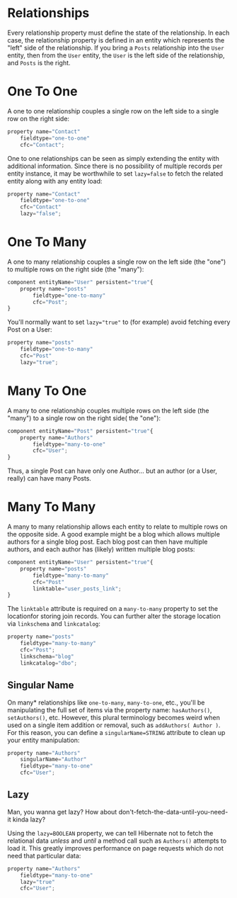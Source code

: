 # Relationships

Every relationship property must define the state of the relationship. In each case, the relationship property is defined in an entity which represents the "left" side of the relationship. If you bring a `Posts` relationship into the `User` entity, then from the `User` entity, the `User` is the left side of the relationship, and `Posts` is the right.

# One To One

A one to one relationship couples a single row on the left side to a single row on the right side:

```js
property name="Contact"
    fieldtype="one-to-one"
    cfc="Contact";
```

One to one relationships can be seen as simply extending the entity with additional information. Since there is no possibility of multiple records per entity instance, it may be worthwhile to set `lazy=false` to fetch the related entity along with any entity load:

```js
property name="Contact"
    fieldtype="one-to-one"
    cfc="Contact"
    lazy="false";
```

# One To Many

A one to many relationship couples a single row on the left side (the "one") to multiple rows on the right side (the "many"):

```js
component entityName="User" persistent="true"{
    property name="posts"
        fieldtype="one-to-many"
        cfc="Post";
}
```

You'll normally want to set `lazy="true"` to (for example) avoid fetching every Post on a User:

```js
property name="posts"
    fieldtype="one-to-many"
    cfc="Post"
    lazy="true";
```

# Many To One

A many to one relationship couples multiple rows on the left side (the "many") to a single row on the right side( the "one"):

```js
component entityName="Post" persistent="true"{
    property name="Authors"
        fieldtype="many-to-one"
        cfc="User";
}
```

Thus, a single Post can have only one Author... but an author (or a User, really) can have many Posts.

# Many To Many

A many to many relationship allows each entity to relate to multiple rows on the opposite side. A good example might be a blog which allows multiple authors for a single blog post. Each blog post can then have multiple authors, and each author has (likely) written multiple blog posts:

```js
component entityName="User" persistent="true"{
    property name="posts"
        fieldtype="many-to-many"
        cfc="Post"
        linktable="user_posts_link";
}
```

The `linktable` attribute is required on a `many-to-many` property to set the locationfor storing join records. You can further alter the storage location via `linkschema` and `linkcatalog`:

```js
property name="posts"
    fieldtype="many-to-many"
    cfc="Post";
    linkschema="blog"
    linkcatalog="dbo";
```


## Singular Name

On many* relationships like `one-to-many`, `many-to-one`, etc., you'll be manipulating the full set of items via the property name: `hasAuthors()`, `setAuthors()`, etc. However, this plural terminology becomes weird when used on a single item addition or removal, such as `addAuthors( Author )`. For this reason, you can define a `singularName=STRING` attribute to clean up your entity manipulation:

```js
property name="Authors"
    singularName="Author"
    fieldtype="many-to-one"
    cfc="User";
```

## Lazy

Man, you wanna get lazy? How about don't-fetch-the-data-until-you-need-it kinda lazy?

Using the `lazy=BOOLEAN` property, we can tell Hibernate not to fetch the relational data *unless* and *until* a method call such as `Authors()` attempts to load it. This greatly improves performance on page requests which do not need that particular data:

```js
property name="Authors"
    fieldtype="many-to-one"
    lazy="true"
    cfc="User";
```